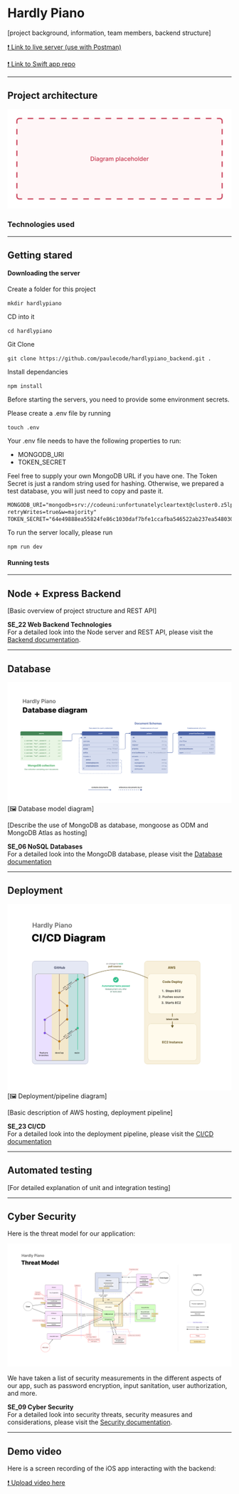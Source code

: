 # Hardly Piano

[project background, information, team members, backend structure]

[❗ Link to live server (use with Postman)](http://ec2-3-66-192-132.eu-central-1.compute.amazonaws.com:3000)

[❗ Link to Swift app repo](https://github.com/paulecode/HardlyPianoSwift)

---

## Project architecture

![placeholder-name](./docs/img/placeholder.jpg)

### Technologies used

---

## Getting stared

#### Downloading the server

Create a folder for this project

`mkdir hardlypiano`

CD into it

`cd hardlypiano`

Git Clone

`git clone https://github.com/paulecode/hardlypiano_backend.git .`

Install dependancies

`npm install`

Before starting the servers, you need to provide some environment secrets.

Please create a .env file by running

`touch .env`

Your .env file needs to have the following properties to run:

-   MONGODB_URI
-   TOKEN_SECRET

Feel free to supply your own MongoDB URL if you have one. The Token Secret is just a random string used for hashing. Otherwise, we prepared a test database, you will just need to copy and paste it.

```
MONGODB_URI="mongodb+srv://codeuni:unfortunatelycleartext@cluster0.z5lpzob.mongodb.net/?retryWrites=true&w=majority"
TOKEN_SECRET="64e49888ea55824fe86c1030daf7bfe1ccafba546522ab237ea5480305ec93a26d1c494042e72ff5c4c0f2942762438fd4ec305081782baeda9f0ce160d0ecc6"
```

To run the server locally, please run

`npm run dev`

#### Running tests

---

## Node + Express Backend

[Basic overview of project structure and REST API]

**SE_22 Web Backend Technologies**  
For a detailed look into the Node server and REST API, please visit the [Backend documentation](./docs/Backend.md).

---

## Database

![Database diagram](./docs/img/Database_Diagram.png)
[🖼 Database model diagram]

[Describe the use of MongoDB as database, mongoose as ODM and MongoDB Atlas as hosting]

**SE_06 NoSQL Databases**  
For a detailed look into the MongoDB database, please visit the [Database documentation](./docs/Database.md)

---

## Deployment

![CI/CD Diagram](./docs/img/CI_CD_Diagram.png)
[🖼 Deployment/pipeline diagram]

[Basic description of AWS hosting, deployment pipeline]

**SE_23 CI/CD**  
For a detailed look into the deployment pipeline, please visit the [CI/CD documentation](./docs/CI_CD.md)

---

## Automated testing

[For detailed explanation of unit and integration testing]

---

## Cyber Security

Here is the threat model for our application:

![Threat Model Diagram](./docs/img/Threat_Model_Diagram.png)

We have taken a list of security measurements in the different aspects of our app, such as password encryption, input sanitation, user authorization, and more.

**SE_09 Cyber Security**  
For a detailed look into security threats, security measures and considerations, please visit the [Security documentation](./docs/Security.md).

---

## Demo video

Here is a screen recording of the iOS app interacting with the backend:

[❗ Upload video here](#missing)
